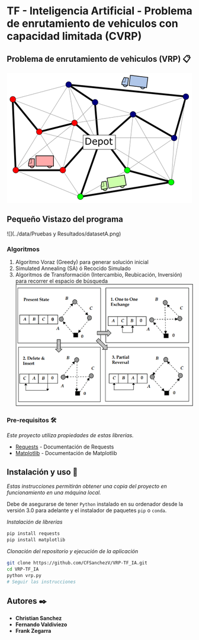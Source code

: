 # TF - Inteligencia Artificial - Problema de enrutamiento de vehiculos con capacidad limitada (CVRP) #

## Problema de enrutamiento de vehiculos (VRP) 📋
![](./res/VehicleRoute.png)


## Pequeño Vistazo del programa
![](../data/Pruebas y Resultados/datasetA.png)


### Algoritmos
1. Algoritmo Voraz (Greedy) para generar solución inicial
2. Simulated Annealing (SA) ó Recocido Simulado
3. Algoritmos de Transformación (Intercambio, Reubicación, Inversión) para recorrer el espacio de búsqueda
![](./res/generacionVecinos.PNG)


### Pre-requisitos 🛠️

_Este proyecto utiliza propiedades de estas librerías._ 

* [Requests](https://requests.readthedocs.io/en/master/) - Documentación de Requests
* [Matplotlib](https://matplotlib.org/3.3.3/contents.html) - Documentación de Matplotlib


## Instalación y uso 🔧
_Estas instrucciones permitirán obtener una copia del proyecto en funcionamiento en una máquina local._

Debe de asegurarse de tener `Python` instalado en su ordenador desde la versión 3.0 para adelante y el instalador de paquetes `pip` o `conda`.

_Instalación de librerías_

```bash
pip install requests
pip install matplotlib
```

_Clonación del repositorio y ejecución de la aplicación_

```bash
git clone https://github.com/CFSanchezV/VRP-TF_IA.git
cd VRP-TF_IA
python vrp.py
# Seguir las instrucciones
```


## Autores ✒️

* **Christian Sanchez** 
* **Fernando Valdiviezo** 
* **Frank Zegarra** 